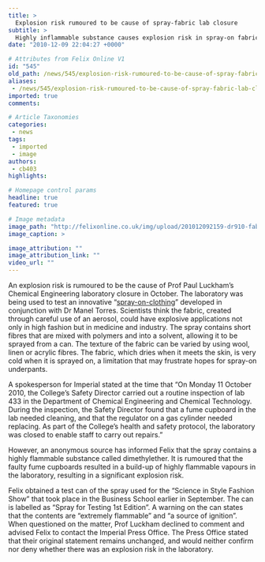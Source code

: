 ```yaml
---
title: >
  Explosion risk rumoured to be cause of spray-fabric lab closure
subtitle: >
  Highly inflammable substance causes explosion risk in spray-on fabric lab
date: "2010-12-09 22:04:27 +0000"

# Attributes from Felix Online V1
id: "545"
old_path: /news/545/explosion-risk-rumoured-to-be-cause-of-spray-fabric-lab-closure
aliases:
 - /news/545/explosion-risk-rumoured-to-be-cause-of-spray-fabric-lab-closure
imported: true
comments:

# Article Taxonomies
categories:
 - news
tags:
 - imported
 - image
authors:
 - cb403
highlights:

# Homepage control params
headline: true
featured: true

# Image metadata
image_path: "http://felixonline.co.uk/img/upload/201012092159-dr910-fabrican.jpg"
image_caption: >

image_attribution: ""
image_attribution_link: ""
video_url: ""
---
```


An explosion risk is rumoured to be the cause of Prof Paul Luckham’s Chemical Engineering laboratory closure in October. The laboratory was being used to test an innovative “[spray-on-clothing](http://www3.imperial.ac.uk/newsandeventspggrp/imperialcollege/newssummary/news_21-9-2010-13-23-53)” developed in conjunction with Dr Manel Torres. Scientists think the fabric, created through careful use of an aerosol, could have explosive applications not only in high fashion but in medicine and industry. The spray contains short fibres that are mixed with polymers and into a solvent, allowing it to be sprayed from a can. The texture of the fabric can be varied by using wool, linen or acrylic fibres. The fabric, which dries when it meets the skin, is very cold when it is sprayed on, a limitation that may frustrate hopes for spray-on underpants.

A spokesperson for Imperial stated at the time that “On Monday 11 October 2010, the College’s Safety Director carried out a routine inspection of lab 433 in the Department of Chemical Engineering and Chemical Technology. During the inspection, the Safety Director found that a fume cupboard in the lab needed cleaning, and that the regulator on a gas cylinder needed replacing. As part of the College’s health and safety protocol, the laboratory was closed to enable staff to carry out repairs.”

However, an anonymous source has informed Felix that the spray contains a highly flammable substance called dimethylether. It is rumoured that the faulty fume cupboards resulted in a build-up of highly flammable vapours in the laboratory, resulting in a significant explosion risk.

Felix obtained a test can of the spray used for the “Science in Style Fashion Show” that took place in the Business School earlier in September. The can is labelled as “Spray for Testing 1st Edition”. A warning on the can states that the contents are “extremely flammable” and “a source of ignition”. When questioned on the matter, Prof Luckham declined to comment and advised Felix to contact the Imperial Press Office. The Press Office stated that their original statement remains unchanged, and would neither confirm nor deny whether there was an explosion risk in the laboratory.
